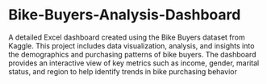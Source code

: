 # Bike-Buyers-Analysis-Dashboard
A detailed Excel dashboard created using the Bike Buyers dataset from Kaggle. This project includes data visualization, analysis, and insights into the demographics and purchasing patterns of bike buyers. The dashboard provides an interactive view of key metrics such as income, gender, marital status, and region to help identify trends in bike purchasing behavior
